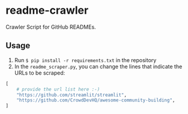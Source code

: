 # readme-crawler
Crawler Script for GitHub READMEs.

## Usage
1. Run `$ pip install -r requirements.txt` in the repository
2. In the `readme_scraper.py`, you can change the lines that indicate the URLs to be scraped:
```python
[
    # provide the url list here :-)
    "https://github.com/streamlit/streamlit",
    "https://github.com/CrowdDevHQ/awesome-community-building",
]
```
